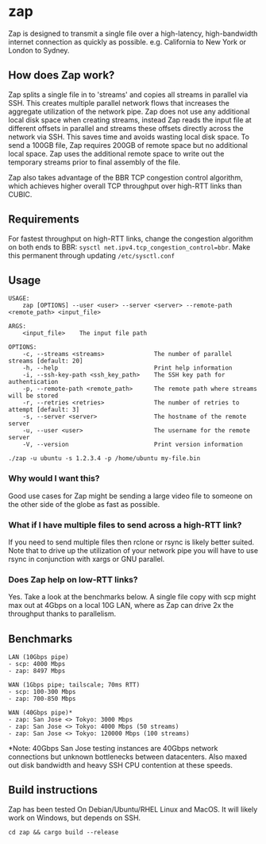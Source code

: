 # zap
Zap is designed to transmit a single file over a high-latency, high-bandwidth internet connection as quickly as possible. e.g. California to New York or London to Sydney. 

## How does Zap work?
Zap splits a single file in to 'streams' and copies all streams in parallel via SSH. This creates multiple parallel network flows that increases the aggregate utilization of the network pipe. Zap does not use any additional local disk space when creating streams, instead Zap reads the input file at different offsets in parallel and streams these offsets directly across the network via SSH. This saves time and avoids wasting local disk space. To send a 100GB file, Zap requires 200GB of remote space but no additional local space. Zap uses the additional remote space to write out the temporary streams prior to final assembly of the file. 

Zap also takes advantage of the BBR TCP congestion control algorithm, which achieves higher overall TCP throughput over high-RTT links than CUBIC.

## Requirements
For fastest throughput on high-RTT links, change the congestion algorithm on both ends to BBR: `sysctl net.ipv4.tcp_congestion_control=bbr`. Make this permanent through updating `/etc/sysctl.conf`

## Usage
```
USAGE:
    zap [OPTIONS] --user <user> --server <server> --remote-path <remote_path> <input_file>

ARGS:
    <input_file>    The input file path

OPTIONS:
    -c, --streams <streams>              The number of parallel streams [default: 20]
    -h, --help                           Print help information
    -i, --ssh-key-path <ssh_key_path>    The SSH key path for authentication
    -p, --remote-path <remote_path>      The remote path where streams will be stored
    -r, --retries <retries>              The number of retries to attempt [default: 3]
    -s, --server <server>                The hostname of the remote server
    -u, --user <user>                    The username for the remote server
    -V, --version                        Print version information
```

`./zap -u ubuntu -s 1.2.3.4 -p /home/ubuntu my-file.bin`

### Why would I want this?
Good use cases for Zap might be sending a large video file to someone on the other side of the globe as fast as possible. 

### What if I have multiple files to send across a high-RTT link?
If you need to send multiple files then rclone or rsync is likely better suited. Note that to drive up the utilization of your network pipe you will have to use rsync in conjunction with xargs or GNU parallel.

### Does Zap help on low-RTT links?
Yes. Take a look at the benchmarks below. A single file copy with scp might max out at 4Gbps on a local 10G LAN, where as Zap can drive 2x the throughput thanks to parallelism.  

## Benchmarks
``` 
LAN (10Gbps pipe)
- scp: 4000 Mbps
- zap: 8497 Mbps

WAN (1Gbps pipe; tailscale; 70ms RTT)
- scp: 100-300 Mbps
- zap: 700-850 Mbps

WAN (40Gbps pipe)*
- zap: San Jose <> Tokyo: 3000 Mbps
- zap: San Jose <> Tokyo: 4000 Mbps (50 streams)
- zap: San Jose <> Tokyo: 120000 Mbps (100 streams)
```
*Note: 40Gbps San Jose testing instances are 40Gbps network connections but unknown bottlenecks between datacenters. Also maxed out disk bandwidth and heavy SSH CPU contention at these speeds.

## Build instructions
Zap has been tested On Debian/Ubuntu/RHEL Linux and MacOS. It will likely work on Windows, but depends on SSH.

`cd zap && cargo build --release`

